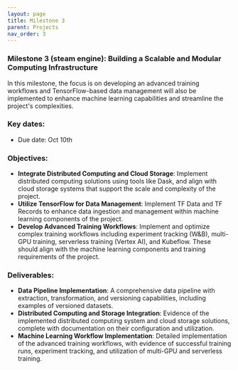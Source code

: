 ```yaml
---
layout: page
title: Milestone 3
parent: Projects
nav_order: 3
---
```

### Milestone 3 (steam engine): Building a Scalable and Modular Computing Infrastructure

In this milestone, the focus is on developing an advanced training workflows and TensorFlow-based data management will also be implemented to enhance machine learning capabilities and streamline the project's complexities.

### Key dates:

- Due date: Oct 10th

### Objectives:

- **Integrate Distributed Computing and Cloud Storage**: Implement distributed computing solutions using tools like Dask, and align with cloud storage systems that support the scale and complexity of the project.
- **Utilize TensorFlow for Data Management**: Implement TF Data and TF Records to enhance data ingestion and management within machine learning components of the project.
- **Develop Advanced Training Workflows**: Implement and optimize complex training workflows including experiment tracking (W&B), multi-GPU training, serverless training (Vertex AI), and Kubeflow. These should align with the machine learning components and training requirements of the project.

### Deliverables:

- **Data Pipeline Implementation**: A comprehensive data pipeline with extraction, transformation, and versioning capabilities, including examples of versioned datasets.
- **Distributed Computing and Storage Integration**: Evidence of the implemented distributed computing system and cloud storage solutions, complete with documentation on their configuration and utilization.
- **Machine Learning Workflow Implementation**: Detailed implementation of the advanced training workflows, with evidence of successful training runs, experiment tracking, and utilization of multi-GPU and serverless training.


